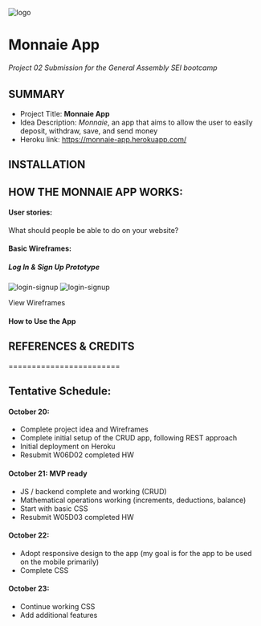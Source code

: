 ![logo](https://i.imgur.com/QQtPAco.png)
# Monnaie App
###### Project 02 Submission for the General Assembly SEI bootcamp

## SUMMARY
* Project Title: **Monnaie App**
* Idea Description: _Monnaie_, an app that aims to allow the user to easily deposit, withdraw, save, and send money
* Heroku link: https://monnaie-app.herokuapp.com/

## INSTALLATION

## HOW THE MONNAIE APP WORKS:

#### User stories:
What should people be able to do on your website?

#### Basic Wireframes:
##### Log In & Sign Up Prototype
![login-signup](https://i.imgur.com/GCamltO.png)
![login-signup](https://i.imgur.com/AxWdan9.png)

View Wireframes

#### How to Use the App

## REFERENCES & CREDITS


========================
## Tentative Schedule:

#### October 20:
* Complete project idea and Wireframes
* Complete initial setup of the CRUD app, following REST approach
* Initial deployment on Heroku
* Resubmit W06D02 completed HW

#### October 21:  MVP ready
* JS / backend complete and working (CRUD)
* Mathematical operations working (increments, deductions, balance)
* Start with basic CSS
* Resubmit W05D03 completed HW

#### October 22:
* Adopt responsive design to the app (my goal is for the app to be used on the mobile primarily)
* Complete CSS

#### October 23:
* Continue working CSS
* Add additional features
